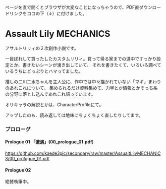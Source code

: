 ページを直で開くとブラウザが大変なことになっちゃうので、PDF直ダウンロードリンクをココの下（↓）に付けました。

# Assault Lily MECHANICS
アサルトリリィの２次創作小説です。

一目ぼれして買ったしたカスタムリリィ。買って帰る家までの道中ですっかり設定とか、書きたいシーンが湧き出していて、
それを書きたくて、いろいろ調べているうちにどっぷりとハマってました。

推しの二川二水ちゃんを主人公に、作中では中々描かれていない「マギ」まわりのあれこれについて、
集められるだけ資料集めて、力学とか情報とかそっち系の分野に落とし込んであれこれ語っています。

オリキャラの解説とかは、CharacterProfileにて。

アップしたのも、読み返しては地味にちょくちょく直したりしてます。

### プロローグ
#### Prologue 01 「遭遇」(00_prologue_01.pdf)
https://github.com/kaede3pic/secondary/raw/master/AssualtLilyMECHANICS/00_prologue_01.pdf

#### Prologue 02
絶賛執筆中。
